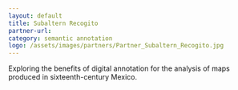 ```yaml
---
layout: default
title: Subaltern Recogito
partner-url:
category: semantic annotation
logo: /assets/images/partners/Partner_Subaltern_Recogito.jpg
---
```


Exploring the benefits of digital annotation for the analysis of maps produced in sixteenth-century Mexico.
